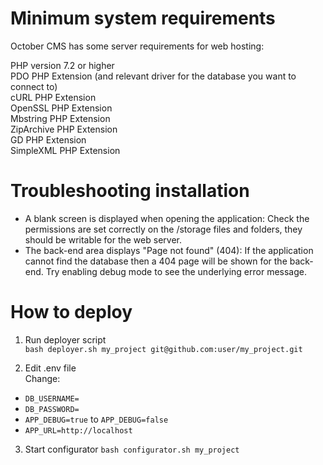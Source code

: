 # Minimum system requirements
October CMS has some server requirements for web hosting:

PHP version 7.2 or higher  
PDO PHP Extension (and relevant driver for the database you want to connect to)  
cURL PHP Extension  
OpenSSL PHP Extension  
Mbstring PHP Extension  
ZipArchive PHP Extension  
GD PHP Extension  
SimpleXML PHP Extension  

# Troubleshooting installation

- A blank screen is displayed when opening the application: Check the permissions are set correctly on the /storage files and folders, they should be writable for the web server.
- The back-end area displays "Page not found" (404): If the application cannot find the database then a 404 page will be shown for the back-end. Try enabling debug mode to see the underlying error message.



# How to deploy

1. Run deployer script  
```bash deployer.sh my_project git@github.com:user/my_project.git```

2. Edit .env file  
Change:
- `DB_USERNAME=`
- `DB_PASSWORD=`  
- `APP_DEBUG=true` to `APP_DEBUG=false`
- `APP_URL=http://localhost`

3. Start configurator
```bash configurator.sh my_project```

